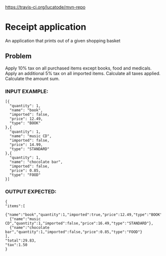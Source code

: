https://travis-ci.org/lucatode/mvn-repo

# Receipt application
An application that prints out of a given shopping basket

## Problem
Apply 10% tax on all purchased items except books, food and medicals.
Apply an additional 5% tax on all imported items.
Calculate all taxes applied.
Calculate the amount sum.


### INPUT EXAMPLE:
```
[{
  "quantity": 1,
  "name": "book",
  "imported": false,
  "price": 12.49,
  "type": "BOOK"
},{
  "quantity": 1,
  "name": "music CD",
  "imported": false,
  "price": 14.99,
  "type": "STANDARD"
},{
  "quantity": 1,
  "name": "chocolate bar",
  "imported": false,
  "price": 0.85,
  "type": "FOOD"
}]
```


### OUTPUT EXPECTED:
```
{
"items":[
  {"name":"book","quantity":1,"imported":true,"price":12.49,"type":"BOOK"},
  {"name":"music CD","quantity":1,"imported":false,"price":16.49,"type":"STANDARD"},
  {"name":"chocolate bar","quantity":1,"imported":false,"price":0.85,"type":"FOOD"}
],
"total":29.83,
"tax":1.50
}
```

